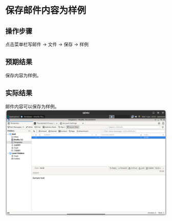 # 保存邮件内容为样例

## 操作步骤

点击菜单栏写邮件 -> 文件 -> 保存 -> 样例

## 预期结果

保存内容为样例。

## 实际结果

邮件内容可以保存为样例。
![保存内容为样例](./img/thunderbird-add-template.png)
